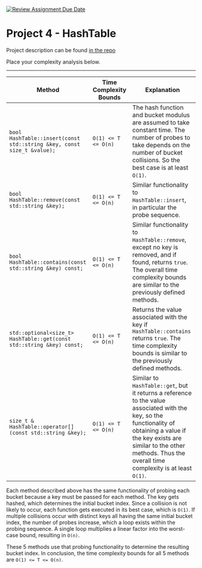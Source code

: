 [![Review Assignment Due Date](https://classroom.github.com/assets/deadline-readme-button-22041afd0340ce965d47ae6ef1cefeee28c7c493a6346c4f15d667ab976d596c.svg)](https://classroom.github.com/a/7RAFczHS)
# Project 4 - HashTable

Project description can be found [in the repo](Project4_HashTable.pdf)

Place your complexity analysis below.

---

|	**Method**	|	**Time Complexity Bounds**	|	**Explanation**	|
|	---	|	---	|	---	|
|	```bool HashTable::insert(const std::string &key, const size_t &value);```	|	`O(1) <= T <= O(n)`	|	The hash function and bucket modulus are assumed to take constant time. The number of probes to take depends on the number of bucket collisions. So the best case is at least `O(1)`.	|
|	```bool HashTable::remove(const std::string &key);```	|	`O(1) <= T <= O(n)`	|	Similar functionality to `HashTable::insert`, in particular the probe sequence.	|
|	```bool HashTable::contains(const std::string &key) const;```	|	`O(1) <= T <= O(n)`	|	Similar functionality to `HashTable::remove`, except no key is removed, and if found, returns `true`. The overall time complexity bounds are similar to the previously defined methods.	|
|	```std::optional<size_t> HashTable::get(const std::string &key) const;```	|	`O(1) <= T <= O(n)`	|	Returns the value associated with the key if `HashTable::contains` returns `true`. The time complexity bounds is similar to the previously defined methods.	|
|	```size_t & HashTable::operator[](const std::string &key);```	|	`O(1) <= T <= O(n)`	|	Similar to `HashTable::get`, but it returns a reference to the value associated with the key, so the functionality of obtaining a value if the key exists are similar to the other methods. Thus the overall time complexity is at least `O(1)`.	|

Each method described above has the same functionality of probing each bucket because a key must be passed for each method. The key gets hashed, which determines the initial bucket index. Since a collision is not likely to occur, each function gets executed in its best case, which is `O(1)`. If multiple collisions occur with distinct keys all having the same initial bucket index, the number of probes increase, which a loop exists within the probing sequence. A single loop multiplies a linear factor into the worst-case bound, resulting in `O(n)`.

These 5 methods use that probing functionality to determine the resulting bucket index. In conclusion, the time complexity bounds for all 5 methods are `O(1) <= T <= O(n)`.
